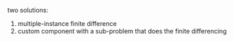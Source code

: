 two solutions: 

1) multiple-instance finite difference 
2) custom component with a sub-problem that does the finite differencing 